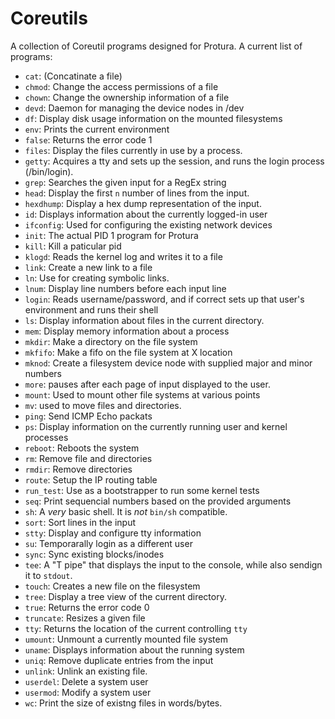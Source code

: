 Coreutils
=========

A collection of Coreutil programs designed for Protura. A current list of programs:

- `cat`: (Concatinate a file)
- `chmod`: Change the access permissions of a file
- `chown`: Change the ownership information of a file
- `devd`: Daemon for managing the device nodes in /dev
- `df`: Display disk usage information on the mounted filesystems
- `env`: Prints the current environment
- `false`: Returns the error code 1
- `files`: Display the files currently in use by a process.
- `getty`: Acquires a tty and sets up the session, and runs the login process (/bin/login).
- `grep`: Searches the given input for a RegEx string
- `head`: Display the first `n` number of lines from the input.
- `hexdhump`: Display a hex dump representation of the input.
- `id`: Displays information about the currently logged-in user
- `ifconfig`: Used for configuring the existing network devices
- `init`: The actual PID 1 program for Protura
- `kill`: Kill a paticular pid
- `klogd`: Reads the kernel log and writes it to a file
- `link`: Create a new link to a file
- `ln`: Use for creating symbolic links.
- `lnum`: Display line numbers before each input line
- `login`: Reads username/password, and if correct sets up that user's environment and runs their shell
- `ls`: Display information about files in the current directory.
- `mem`: Display memory information about a process
- `mkdir`: Make a directory on the file system
- `mkfifo`: Make a fifo on the file system at X location
- `mknod`: Create a filesystem device node with supplied major and minor numbers
- `more`: pauses after each page of input displayed to the user.
- `mount`: Used to mount other file systems at various points
- `mv`: used to move files and directories.
- `ping`: Send ICMP Echo packats
- `ps`: Display information on the currently running user and kernel processes
- `reboot`: Reboots the system
- `rm`: Remove file and directories
- `rmdir`: Remove directories
- `route`: Setup the IP routing table
- `run_test`: Use as a bootstrapper to run some kernel tests
- `seq`: Print sequencial numbers based on the provided arguments
- `sh`: A *very* basic shell. It is *not* `bin/sh` compatible.
- `sort`: Sort lines in the input
- `stty`: Display and configure tty information
- `su`: Temporarally login as a different user
- `sync`: Sync existing blocks/inodes
- `tee`: A "T pipe" that displays the input to the console, while also sendign it to `stdout`.
- `touch`: Creates a new file on the filesystem
- `tree`: Display a tree view of the current directory.
- `true`: Returns the error code 0
- `truncate`: Resizes a given file
- `tty`: Returns the location of the current controlling `tty`
- `umount`: Unmount a currently mounted file system
- `uname`: Displays information about the running system
- `uniq`: Remove duplicate entries from the input
- `unlink`: Unlink an existing file.
- `userdel`: Delete a system user
- `usermod`: Modify a system user
- `wc`: Print the size of existng files in words/bytes.
